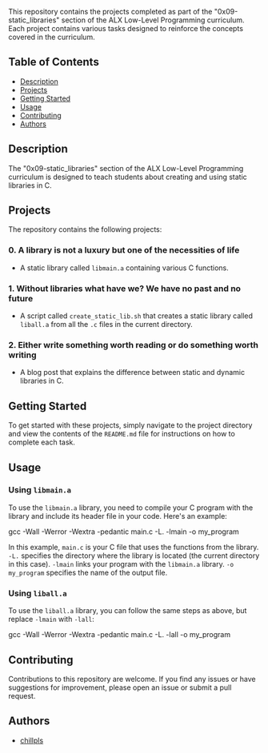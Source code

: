 This repository contains the projects completed as part of the "0x09-static_libraries" section of the ALX Low-Level Programming curriculum. Each project contains various tasks designed to reinforce the concepts covered in the curriculum.

## Table of Contents

- [Description](#description)
- [Projects](#projects)
- [Getting Started](#getting-started)
- [Usage](#usage)
- [Contributing](#contributing)
- [Authors](#authors)

## Description

The "0x09-static_libraries" section of the ALX Low-Level Programming curriculum is designed to teach students about creating and using static libraries in C.

## Projects

The repository contains the following projects:

### 0. A library is not a luxury but one of the necessities of life

- A static library called `libmain.a` containing various C functions.

### 1. Without libraries what have we? We have no past and no future

- A script called `create_static_lib.sh` that creates a static library called `liball.a` from all the `.c` files in the current directory.

### 2. Either write something worth reading or do something worth writing

- A blog post that explains the difference between static and dynamic libraries in C.

## Getting Started

To get started with these projects, simply navigate to the project directory and view the contents of the `README.md` file for instructions on how to complete each task.

## Usage

### Using `libmain.a`

To use the `libmain.a` library, you need to compile your C program with the library and include its header file in your code. Here's an example:

gcc -Wall -Werror -Wextra -pedantic main.c -L. -lmain -o my_program


In this example, `main.c` is your C file that uses the functions from the library. `-L.` specifies the directory where the library is located (the current directory in this case). `-lmain` links your program with the `libmain.a` library. `-o my_program` specifies the name of the output file.

### Using `liball.a`

To use the `liball.a` library, you can follow the same steps as above, but replace `-lmain` with `-lall`:

gcc -Wall -Werror -Wextra -pedantic main.c -L. -lall -o my_program


## Contributing

Contributions to this repository are welcome. If you find any issues or have suggestions for improvement, please open an issue or submit a pull request.

## Authors

- [chillpls](https://github.com/chillpls)
